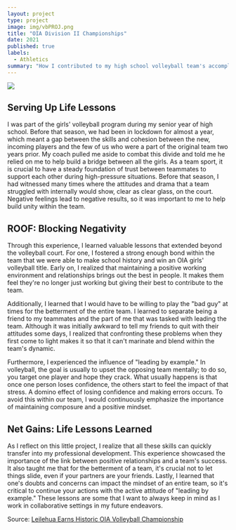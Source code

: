 ```yaml
---
layout: project
type: project
image: img/vbPROJ.png
title: "OIA Division II Championships"
date: 2021
published: true
labels:
  - Athletics
summary: "How I contributed to my high school volleyball team's accomplishments as a senior."
---
```


<img class="img-fluid" src="projects/img/vb.jpg">

## Serving Up Life Lessons

I was part of the girls' volleyball program during my senior year of high school. Before that season, we had been in lockdown for almost a year, which meant a gap between the skills and cohesion between the new, incoming players and the few of us who were a part of the original team two years prior. My coach pulled me aside to combat this divide and told me he relied on me to help build a bridge between all the girls. As a team sport, it is crucial to have a steady foundation of trust between teammates to support each other during high-pressure situations. Before that season, I had witnessed many times where the attitudes and drama that a team struggled with internally would show, clear as clear glass, on the court. Negative feelings lead to negative results, so it was important to me to help build unity within the team.

## ROOF: Blocking Negativity
Through this experience, I learned valuable lessons that extended beyond the volleyball court. For one, I fostered a strong enough bond within the team that we were able to make school history and win an OIA girls' volleyball title. Early on, I realized that maintaining a positive working environment and relationships brings out the best in people. It makes them feel they're no longer just working but giving their best to contribute to the team. 

Additionally, I learned that I would have to be willing to play the "bad guy" at times for the betterment of the entire team. I learned to separate being a friend to my teammates and the part of me that was tasked with leading the team. Although it was initially awkward to tell my friends to quit with their attitudes some days, I realized that confronting these problems when they first come to light makes it so that it can't marinate and blend within the team's dynamic. 

Furthermore, I experienced the influence of "leading by example." In volleyball, the goal is usually to upset the opposing team mentally; to do so, you target one player and hope they crack. What usually happens is that once one person loses confidence, the others start to feel the impact of that stress. A domino effect of losing confidence and making errors occurs. To avoid this within our team, I would continuously emphasize the importance of maintaining composure and a positive mindset. 

## Net Gains: Life Lessons Learned

As I reflect on this little project, I realize that all these skills can quickly transfer into my professional development. This experience showcased the importance of the link between positive relationships and a team's success. It also taught me that for the betterment of a team, it's crucial not to let things slide, even if your partners are your friends. Lastly, I learned that one's doubts and concerns can impact the mindset of an entire team, so it's critical to continue your actions with the active attitude of "leading by example." These lessons are some that I want to always keep in mind as I work in collaborative settings in my future endeavors.

Source: <a href="https://www.staradvertiser.com/2021/12/03/sports/hawaii-prep-world/leilehua-earns-historic-oia-volleyball-championship/">Leilehua Earns Historic OIA Volleyball Championship</a>
